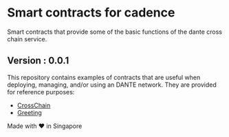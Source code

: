 # Smart contracts for cadence
Smart contracts that provide some of the basic functions of the dante cross chain service.

## Version : 0.0.1

This repository contains examples of contracts that are useful when deploying, managing, and/or using an DANTE network. They are provided for reference purposes:

   * [CrossChain](./contracts/CrossChain)
   * [Greeting](./contracts/Greeting)


Made with ❤️ in Singapore
